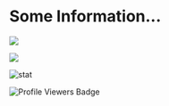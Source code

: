 # Some Information...
<p align="left" >  
  <a href="https://github.com/TienDungVN/github-readme-stats"> 
<img  src="https://github-readme-stats.vercel.app/api?username=TienDungVN&&show_icons=true&theme=radical"/>
  </a>
  </p>
  
<p align="left" >   
<img  src="https://github-readme-stats.vercel.app/api/top-langs/?username=TienDungVN&&show_icons=true&theme=radical"/>
  </p>

![stat](https://github-readme-streak-stats.herokuapp.com/?user=TienDungVN&theme=dark)

![Profile Viewers Badge](https://visitor-badge.laobi.icu/badge?page_id=TienDungVN)<img align="left"/>

